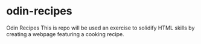 # odin-recipes
Odin Recipes
This is repo will be used an exercise to solidify HTML skills by creating a webpage featuring a cooking recipe.
